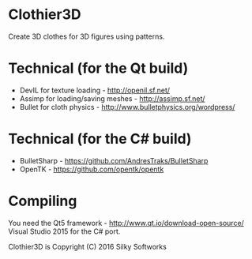 # Clothier3D
Create 3D clothes for 3D figures using patterns.

# Technical (for the Qt build)
* DevIL for texture loading - http://openil.sf.net/  
* Assimp for loading/saving meshes - http://assimp.sf.net/  
* Bullet for cloth physics - http://www.bulletphysics.org/wordpress/  

# Technical (for the C# build)
* BulletSharp - https://github.com/AndresTraks/BulletSharp  
* OpenTK - https://github.com/opentk/opentk
 
# Compiling
You need the Qt5 framework - http://www.qt.io/download-open-source/  
Visual Studio 2015 for the C# port.  

Clothier3D is Copyright (C) 2016 Silky Softworks

